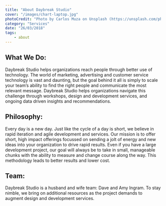 ```yaml
---
title: "About Daybreak Studio"
cover: "/images/chart-laptop.jpg"
photoCredit: "Photo by Carlos Muza on Unsplash (https://unsplash.com/photos/hpjSkU2UYSU)"
category: "Services"
date: "26/03/2018"
tags:
    - about
---
```


## What We Do:
Daybreak Studio helps organizations reach people through better use of technology. The world of marketing, advertising and customer service technology is vast and daunting, but the goal behind it all is simply to scale your team’s ability to find the right people and communicate the most relevant message. Daybreak Studio helps organizations navigate this challenge through workshops, design and development services, and ongoing data driven insights and recommendations.

## Philosophy:
Every day is a new day. Just like the cycle of a day is short, we believe in rapid iteration and agile development and services. Our mission is to offer short, high impact offerings focussed on sending a jolt of energy and new ideas into your organization to drive rapid results. Even if you have a large development project, our goal will always be to take in small, manageable chunks with the ability to measure and change course along the way. This methodology leads to better results and lower cost.

## Team:
Daybreak Studio is a husband and wife team: Dave and Amy Ingram. To stay nimble, we bring on additional resources as the project demands to augment design and development services.
